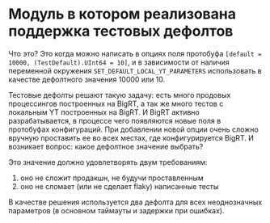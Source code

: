 # Модуль в котором реализована поддержка тестовых дефолтов

Что это? Это когда можно написать в опциях поля протобуфа
`[default = 10000, (TestDefault).UInt64 = 10]`, и в зависимости от наличия переменной окружения
`SET_DEFAULT_LOCAL_YT_PARAMETERS` использовать в качестве дефолтного значения 10000 или 10.

Тестовые дефолты решают такую задачу:
есть много продовых процессингов построенных на BigRT, а так же много тестов с локальным YT построенных на BigRT.
И BigRT активно разрабатывается, в процессе чего появляются новые поля в протобуфах конфигураций.
При добавлении новой опции очень сложно вручную проставить ее во всех местах, где конфигурируется BigRT.
И возникает вопрос: какое дефолтное значение выбрать?

Это значение должно удовлетворять двум требованиям:
1) оно не сложит продакшн, не будучи проставленным
2) оно не сломает (или не сделает flaky) написанные тесты

В качестве решения используется два дефолта для всех неоднозначных параметров (в основном таймауты и задержки при ошибках).
